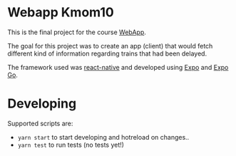 # Webapp Kmom10

This is the final project for the course [WebApp](https://dbwebb.se/kurser/webapp-v4).

The goal for this project was to create an app (client) that would fetch different kind of information regarding trains that had been delayed.

The framework used was [react-native](https://reactnative.dev) and developed using [Expo](https://expo.dev) and [Expo Go](https://expo.dev/client).

# Developing

Supported scripts are:
* `yarn start` to start developing and hotreload on changes..
* `yarn test` to run tests (no tests yet!)

